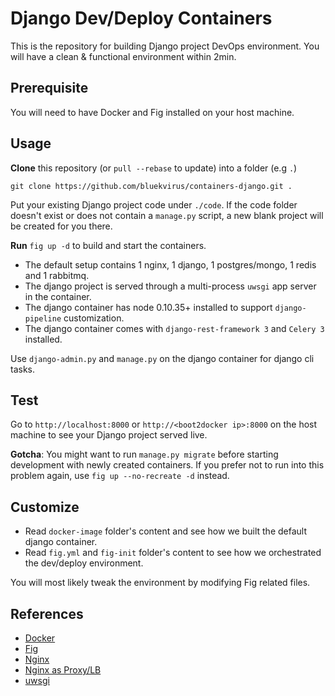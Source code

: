 Django Dev/Deploy Containers
============================
This is the repository for building Django project DevOps environment. 
You will have a clean & functional environment within 2min.

Prerequisite
------------
You will need to have Docker and Fig installed on your host machine.

Usage
-----
**Clone** this repository (or `pull --rebase` to update) into a folder (e.g `.`)
```
git clone https://github.com/bluekvirus/containers-django.git .
```
Put your existing Django project code under `./code`. If the code folder doesn't exist or does not contain a `manage.py` script, a new blank project will be created for you there. 

**Run** `fig up -d` to build and start the containers. 

- The default setup contains 1 nginx, 1 django, 1 postgres/mongo, 1 redis and 1 rabbitmq.
- The django project is served through a multi-process `uwsgi` app server in the container.
- The django container has node 0.10.35+ installed to support `django-pipeline` customization.
- The django container comes with `django-rest-framework 3` and `Celery 3` installed.

Use `django-admin.py` and `manage.py` on the django container for django cli tasks. 

Test
----
Go to `http://localhost:8000` or `http://<boot2docker ip>:8000` on the host machine to see your Django project served live.

**Gotcha**: You might want to run `manage.py migrate` before starting development with newly created containers.
If you prefer not to run into this problem again, use `fig up --no-recreate -d` instead. 

Customize
---------
- Read `docker-image` folder's content and see how we built the default django container.
- Read `fig.yml` and `fig-init` folder's content to see how we orchestrated the dev/deploy environment.

You will most likely tweak the environment by modifying Fig related files.

References
----------
- [Docker](http://docs.docker.com/)
- [Fig](http://www.fig.sh/index.html)
- [Nginx](http://nginx.org/en/docs/)
- [Nginx as Proxy/LB](https://www.digitalocean.com/community/tutorials/understanding-nginx-http-proxying-load-balancing-buffering-and-caching)
- [uwsgi](https://uwsgi-docs.readthedocs.org/en/latest/tutorials/Django_and_nginx.html)
